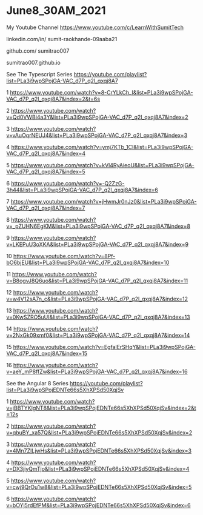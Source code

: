 # June8_30AM_2021

My Youtube Channel https://www.youtube.com/c/LearnWithSumitTech

linkedin.com/in/ sumit-raokhande-09aaba21

github.com/ sumitrao007

sumitrao007.github.io


See The Typescript Series
https://youtube.com/playlist?list=PLa3i9wpSPojGA-VAC_d7P_q2l_qxqj8A7

1 https://www.youtube.com/watch?v=8-CrYLkCh_I&list=PLa3i9wpSPojGA-VAC_d7P_q2l_qxqj8A7&index=2&t=6s

2 https://www.youtube.com/watch?v=Qd0VWBi4a3Y&list=PLa3i9wpSPojGA-VAC_d7P_q2l_qxqj8A7&index=2

3 https://www.youtube.com/watch?v=vAuOqrNEUJ4&list=PLa3i9wpSPojGA-VAC_d7P_q2l_qxqj8A7&index=3

4 https://www.youtube.com/watch?v=ymj7KTb_1CI&list=PLa3i9wpSPojGA-VAC_d7P_q2l_qxqj8A7&index=4

5 https://www.youtube.com/watch?v=kVl4RyAieoU&list=PLa3i9wpSPojGA-VAC_d7P_q2l_qxqj8A7&index=5

6 https://www.youtube.com/watch?v=-Q2ZzG-3h44&list=PLa3i9wpSPojGA-VAC_d7P_q2l_qxqj8A7&index=6

7 https://www.youtube.com/watch?v=jHwmJr0nJz0&list=PLa3i9wpSPojGA-VAC_d7P_q2l_qxqj8A7&index=7

8 https://www.youtube.com/watch?v=_pZUHN6EgKM&list=PLa3i9wpSPojGA-VAC_d7P_q2l_qxqj8A7&index=8

9 https://www.youtube.com/watch?v=LKEPuU3oXKA&list=PLa3i9wpSPojGA-VAC_d7P_q2l_qxqj8A7&index=9

10 https://www.youtube.com/watch?v=8Pf-bO6bjEU&list=PLa3i9wpSPojGA-VAC_d7P_q2l_qxqj8A7&index=10

11 https://www.youtube.com/watch?v=B8ogvJ8Q6uo&list=PLa3i9wpSPojGA-VAC_d7P_q2l_qxqj8A7&index=11

12 https://www.youtube.com/watch?v=w4V12sA7n_c&list=PLa3i9wpSPojGA-VAC_d7P_q2l_qxqj8A7&index=12

13 https://www.youtube.com/watch?v=0KwSZRO5uUI&list=PLa3i9wpSPojGA-VAC_d7P_q2l_qxqj8A7&index=13

14 https://www.youtube.com/watch?v=2NxGk09xmf0&list=PLa3i9wpSPojGA-VAC_d7P_q2l_qxqj8A7&index=14

15 https://www.youtube.com/watch?v=EgfalErSHqY&list=PLa3i9wpSPojGA-VAC_d7P_q2l_qxqj8A7&index=15

16 https://www.youtube.com/watch?v=aeY_mP8ffZw&list=PLa3i9wpSPojGA-VAC_d7P_q2l_qxqj8A7&index=16

See the Angular 8 Series
https://youtube.com/playlist?list=PLa3i9wpSPojEDNTe66s5XhXPSd50XqjSv

1 https://www.youtube.com/watch?v=jBBTYKIgNT8&list=PLa3i9wpSPojEDNTe66s5XhXPSd50XqjSv&index=2&t=12s

2 https://www.youtube.com/watch?v=qbuBY_xa57Q&list=PLa3i9wpSPojEDNTe66s5XhXPSd50XqjSv&index=2

3 https://www.youtube.com/watch?v=4Mn7ZILjwHs&list=PLa3i9wpSPojEDNTe66s5XhXPSd50XqjSv&index=3

4 https://www.youtube.com/watch?v=DX3jiyQmTjo&list=PLa3i9wpSPojEDNTe66s5XhXPSd50XqjSv&index=4

5 https://www.youtube.com/watch?v=cwj9QrOu1w8&list=PLa3i9wpSPojEDNTe66s5XhXPSd50XqjSv&index=5

6 https://www.youtube.com/watch?v=bOYj5rdEfPM&list=PLa3i9wpSPojEDNTe66s5XhXPSd50XqjSv&index=6
